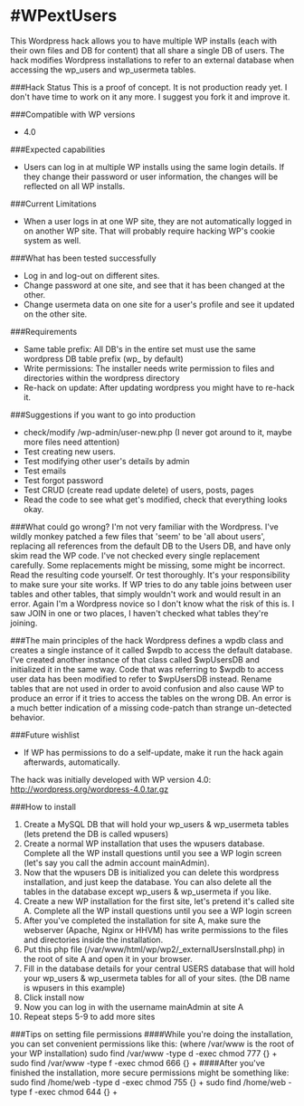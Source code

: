 #WPextUsers
==========
This Wordpress hack allows you to have multiple WP installs (each with their own files and DB for content) that all share a single DB of users. The hack modifies Wordpress installations to refer to an external database when accessing the wp_users and wp_usermeta tables.

###Hack Status
This is a proof of concept. It is not production ready yet. I don't have time to work on it any more. I suggest you fork it and improve it.

###Compatible with WP versions
* 4.0

###Expected capabilities
* Users can log in at multiple WP installs using the same login details. If they change their password or user information, the changes will be reflected on all WP installs.

###Current Limitations
* When a user logs in at one WP site, they are not automatically logged in on another WP site. That will probably require hacking WP's cookie system as well.

###What has been tested successfully
* Log in and log-out on different sites.
* Change password at one site, and see that it has been changed at the other.
* Change usermeta data on one site for a user's profile and see it updated on the other site.

###Requirements
* Same table prefix: All DB's in the entire set must use the same wordpress DB table prefix (wp_ by default)
* Write permissions: The installer needs write permission to files and directories within the wordpress directory
* Re-hack on update: After updating wordpress you might have to re-hack it.

###Suggestions if you want to go into production
* check/modify /wp-admin/user-new.php (I never got around to it, maybe more files need attention)
* Test creating new users.
* Test modifying other user's details by admin
* Test emails
* Test forgot password
* Test CRUD (create read update delete) of users, posts, pages
* Read the code to see what get's modified, check that everything looks okay.

###What could go wrong?
I'm not very familiar with the Wordpress. I've wildly monkey patched a few files that 'seem' to be 'all about users', replacing all references from the default DB to the Users DB, and have only skim read the WP code. I've not checked every single replacement carefully. Some replacements might be missing, some might be incorrect. Read the resulting code yourself. Or test thoroughly. It's your responsibility to make sure your site works.
If WP tries to do any table joins between user tables and other tables, that simply wouldn't work and would result in an error. Again I'm a Wordpress novice so I don't know what the risk of this is. I saw JOIN in one or two places, I haven't checked what tables they're joining.

###The main principles of the hack
Wordpress defines a wpdb class and creates a single instance of it called $wpdb to access the default database. I've created another instance of that class called $wpUsersDB and initialized it in the same way.
Code that was referring to $wpdb to access user data has been modified to refer to $wpUsersDB instead.
Rename tables that are not used in order to avoid confusion and also cause WP to produce an error if it tries to access the tables on the wrong DB. An error is a much better indication of a missing code-patch than strange un-detected behavior.

###Future wishlist
* If WP has permissions to do a self-update, make it run the hack again afterwards, automatically.

The hack was initially developed with WP version 4.0: http://wordpress.org/wordpress-4.0.tar.gz

###How to install
1. Create a MySQL DB that will hold your wp_users & wp_usermeta tables (lets pretend the DB is called wpusers)
2. Create a normal WP installation that uses the wpusers database. Complete all the WP install questions until you see a WP login screen (let's say you call the admin account mainAdmin).
3. Now that the wpusers DB is initialized you can delete this wordpress installation, and just keep the database. You can also delete all the tables in the database except wp_users & wp_usermeta if you like.
4. Create a new WP installation for the first site, let's pretend it's called site A. Complete all the WP install questions until you see a WP login screen
5. After you've completed the installation for site A, make sure the webserver (Apache, Nginx or HHVM) has write permissions to the files and directories inside the installation.
6. Put this php file (/var/www/html/wp/wp2/_externalUsersInstall.php) in the root of site A and open it in your browser.
7. Fill in the database details for your central USERS database that will hold your wp_users & wp_usermeta tables for all of your sites. (the DB name is wpusers in this example)
8. Click install now
9. Now you can log in with the username mainAdmin at site A
10. Repeat steps 5-9 to add more sites

###Tips on setting file permissions
####While you're doing the installation, you can set convenient permissions like this: (where /var/www is the root of your WP installation)
sudo find /var/www -type d -exec chmod 777 {} +
sudo find /var/www -type f -exec chmod 666 {} +
####After you've finished the installation, more secure permissions might be something like:
sudo find /home/web -type d -exec chmod 755 {} +
sudo find /home/web -type f -exec chmod 644 {} +

